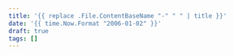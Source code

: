 ```yaml
---
title: '{{ replace .File.ContentBaseName "-" " " | title }}'
date: '{{ time.Now.Format "2006-01-02" }}'
draft: true
tags: []
---
```

